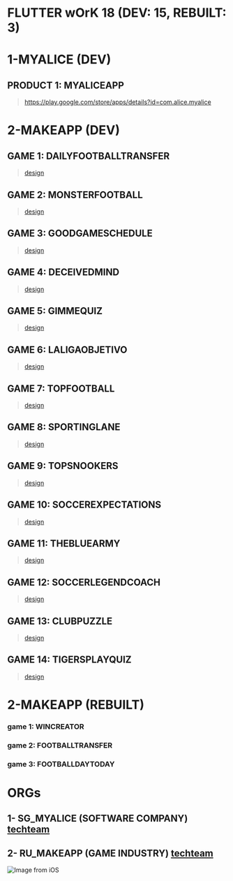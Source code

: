 # FLUTTER wOrK 18 (DEV: 15, REBUILT: 3)

# 1-MYALICE (DEV)
## PRODUCT 1: MYALICEAPP
> https://play.google.com/store/apps/details?id=com.alice.myalice

# 2-MAKEAPP (DEV)
## GAME 1: DAILYFOOTBALLTRANSFER
> [design](https://www.figma.com/file/dekhabJglospiuJ4m5HfGN/Daily-Football-Transfer?node-id=0%3A1)
## GAME 2: MONSTERFOOTBALL
> [design](https://www.figma.com/file/VyaAJJJusHvDtOt6MjkJBJ/Sporting-App?node-id=0%3A1&t=UtYQC8kUAWm63Tzm-0)
## GAME 3: GOODGAMESCHEDULE
> [design](https://www.figma.com/file/nmiGfk7YStYREeCMj8Qeyj/Good-Game-Schedule?node-id=0%3A1&t=coxZnmUVqqVpocJ0-1)
## GAME 4: DECEIVEDMIND
> [design](https://www.figma.com/file/lBnYUMEHOHa1YGRRTmYfPq/Deceived-Mind?node-id=0%3A1&t=n7XLZGcfgSAoMOAQ-0)
## GAME 5: GIMMEQUIZ
> [design](https://www.figma.com/file/hcrZss2chmK6O2cbKflIT0/Gimme-Quiz?node-id=0-1&t=BMeoV6pnBYuS4i7u-0)
## GAME 6: LALIGAOBJETIVO
> [design](https://www.figma.com/file/YuJZDgFOZfPHjlubaEZ8eT/La-liga-objetivo?node-id=0-1&t=aIwSCYbi1mUZkhlT-0)
## GAME 7: TOPFOOTBALL
> [design](https://www.figma.com/file/X3YYOwsSgthNZtC0HNEELg/Top-Football?node-id=0-1&t=tUvMbPRpfXcWc8Nc-0)
## GAME 8: SPORTINGLANE
> [design](https://www.figma.com/file/mQot2GyYZHaWqmzYXfe2xY/Sporting-Lane?node-id=0-1&t=p9caRmn2jhwJ2EnC-0)
## GAME 9: TOPSNOOKERS
> [design](https://www.figma.com/file/AXsXU9N7X88XHbTaQ8r3e2/Top-Snookers?type=design&node-id=0-1&t=WNFM8jaeL3eUdDKg-0)
## GAME 10: SOCCEREXPECTATIONS
> [design](https://www.figma.com/file/dJuyYhvXPrMRFklcFyDQuX/Soccer-Expectations?type=design&node-id=1-2&t=42zCYxx7DqdX8TKp-0)
## GAME 11: THEBLUEARMY
> [design](https://www.figma.com/file/GOGC4toTB1xHacbXOJ6X6Y/The-Blue-Army?type=design&node-id=0-1&t=y74qPLOXNv9aUfS3-0)
## GAME 12: SOCCERLEGENDCOACH
> [design](https://www.figma.com/file/adiU8GN88RCRQQv15yQgcW/Soccer-Legeng-Coach?type=design&node-id=2-103&mode=design&t=CXUada10wZr7fbgY-0)
## GAME 13: CLUBPUZZLE
> [design](https://www.figma.com/file/eHdBI3b8AQDw8vqAhiYeEB/Club-Puzzle?type=design&node-id=0-1&mode=design&t=aOQCYrhRy8D6LNsR-0)
## GAME 14: TIGERSPLAYQUIZ
> [design](https://www.figma.com/file/7NgcodZfuH3rIMnauFFhx2/Tigers-Play-Quiz?type=design&node-id=0-1&mode=design&t=TbTrFziScKYbinar-0)

# 2-MAKEAPP (REBUILT)
### game 1: WINCREATOR
### game 2: FOOTBALLTRANSFER
### game 3: FOOTBALLDAYTODAY

# ORGs
## 1- SG_MYALICE (SOFTWARE COMPANY) [techteam](https://www.linkedin.com/search/results/people/?currentCompany=%5B%2214491153%22%5D&origin=COMPANY_PAGE_CANNED_SEARCH&sid=gfw)
## 2- RU_MAKEAPP (GAME INDUSTRY) [techteam](https://gitlab.com/users/sakib-rahman-bangladesh/following)
![Image from iOS](https://user-images.githubusercontent.com/24685590/116859641-1ff5cc80-ac22-11eb-868d-c7ba5ef18bbc.jpg)